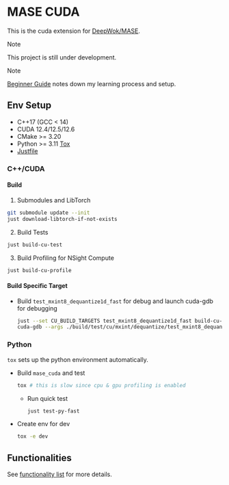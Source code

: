 # MASE CUDA

This is the cuda extension for [DeepWok/MASE](https://github.com/DeepWok/mase).

> [!NOTE]
> This project is still under development.

> [!NOTE]
> [Beginner Guide](/docs/beginner.md) notes down my learning process and setup.

## Env Setup

- C++17 (GCC < 14)
- CUDA 12.4/12.5/12.6
- CMake >= 3.20
- Python >= 3.11 [Tox](https://tox.wiki/en/latest/index.html)
- [Justfile](https://github.com/casey/just)

### C++/CUDA

#### Build

1. Submodules and LibTorch

```bash
git submodule update --init
just download-libtorch-if-not-exists
```

2. Build Tests

```bash
just build-cu-test
```

3. Build Profiling for NSight Compute

```bash
just build-cu-profile
```

#### Build Specific Target

- Build `test_mxint8_dequantize1d_fast` for debug and launch cuda-gdb for debugging
  ```bash
  just --set CU_BUILD_TARGETS test_mxint8_dequantize1d_fast build-cu-test-debug
  cuda-gdb --args ./build/test/cu/mxint/dequantize/test_mxint8_dequantize1d_fast  30000 30
  ```


### Python

`tox` sets up the python environment automatically.

- Build `mase_cuda` and test

  ```bash
  tox # this is slow since cpu & gpu profiling is enabled
  ```

  - Run quick test
    ```bash
    just test-py-fast
    ```

- Create env for dev

  ```bash
  tox -e dev
  ```

## Functionalities

See [functionality list](/docs/functionality.md) for more details.

